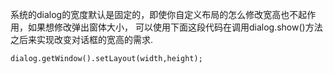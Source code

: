 
系统的dialog的宽度默认是固定的，即使你自定义布局的怎么修改宽高也不起作用，如果想修改弹出窗体大小，
可以使用下面这段代码在调用dialog.show()方法之后来实现改变对话框的宽高的需求.

```
dialog.getWindow().setLayout(width,height);
```